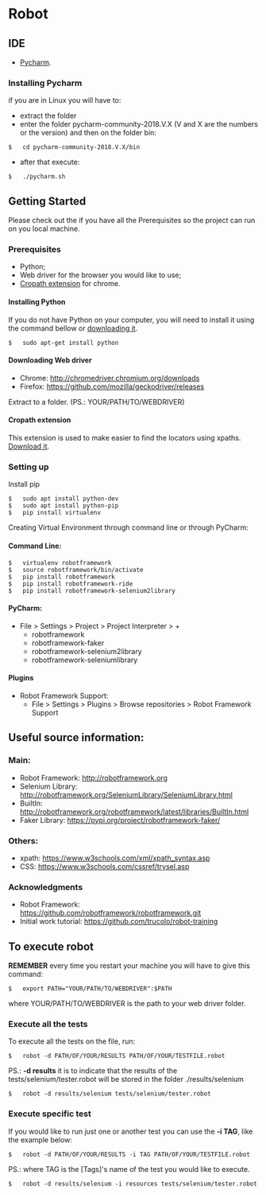 # Robot

## IDE
* [Pycharm](https://www.jetbrains.com/pycharm/download/).

### Installing Pycharm
if you are in Linux you will have to:
* extract the folder
* enter the folder pycharm-community-2018.V.X (V and X are the numbers or the version) and then on the folder bin:
```
$   cd pycharm-community-2018.V.X/bin
```
* after that execute:
```
$   ./pycharm.sh
```


## Getting Started

Please check out the if you have all the Prerequisites so the project can run on you local machine.

### Prerequisites
* Python;
* Web driver for the browser you would like to use;
* [Cropath extension](https://chrome.google.com/webstore/detail/chropath/ljngjbnaijcbncmcnjfhigebomdlkcjo) for chrome.

#### Installing Python
If you do not have Python on your computer, you will need to install it using the command bellow or [downloading it](https://www.python.org/downloads/). 

```
$   sudo apt-get install python
```

#### Downloading Web driver
* Chrome: http://chromedriver.chromium.org/downloads
* Firefox: https://github.com/mozilla/geckodriver/releases

Extract to a folder. (PS.: YOUR/PATH/TO/WEBDRIVER)

#### Cropath extension
This extension is used to make easier to find the locators using xpaths. [Download it](https://chrome.google.com/webstore/detail/chropath/ljngjbnaijcbncmcnjfhigebomdlkcjo).  

### Setting up
Install pip
```
$   sudo apt install python-dev
$   sudo apt install python-pip
$   pip install virtualenv
```

Creating Virtual Environment through command line or through PyCharm:
#### Command Line:
```
$   virtualenv robotframework
$   source robotframework/bin/activate
$   pip install robotframework
$   pip install robotframework-ride
$   pip install robotframework-selenium2library
```
#### PyCharm:
* File > Settings > Project > Project Interpreter > +
    * robotframework
    * robotframework-faker
    * robotframework-selenium2library
    * robotframework-seleniumlibrary


#### Plugins
* Robot Framework Support:
    * File > Settings > Plugins > Browse repositories > Robot Framework Support

## Useful source information:

### Main:
* Robot Framework: http://robotframework.org
* Selenium Library: http://robotframework.org/SeleniumLibrary/SeleniumLibrary.html
* BuiltIn: http://robotframework.org/robotframework/latest/libraries/BuiltIn.html
* Faker Library: https://pypi.org/project/robotframework-faker/

### Others:
* xpath: https://www.w3schools.com/xml/xpath_syntax.asp
* CSS: https://www.w3schools.com/cssref/trysel.asp

### Acknowledgments
* Robot Framework: https://github.com/robotframework/robotframework.git
* Initial work tutorial: https://github.com/trucolo/robot-training

## To execute robot
**REMEMBER** every time you restart your machine you will have to give this command:
```
$   export PATH="YOUR/PATH/TO/WEBDRIVER":$PATH
```
where YOUR/PATH/TO/WEBDRIVER is the path to your web driver folder.

### Execute all the tests
To execute all the tests on the file, run:
```
$   robot -d PATH/OF/YOUR/RESULTS PATH/OF/YOUR/TESTFILE.robot
```
PS.: **-d results** it is to indicate that the results of the tests/selenium/tester.robot will be stored in the folder ./results/selenium
```
$   robot -d results/selenium tests/selenium/tester.robot
```  

### Execute specific test
If you would like to run just one or another test you can use the **-i TAG**, like the example below:
```
$   robot -d PATH/OF/YOUR/RESULTS -i TAG PATH/OF/YOUR/TESTFILE.robot
```
PS.: where TAG is the [Tags]'s name of the test you would like to execute.
```
$   robot -d results/selenium -i resources tests/selenium/tester.robot
```  